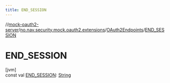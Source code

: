 ```yaml
---
title: END_SESSION
---
```

//[mock-oauth2-server](../../../index.html)/[no.nav.security.mock.oauth2.extensions](../index.html)/[OAuth2Endpoints](index.html)/[END_SESSION](-e-n-d_-s-e-s-s-i-o-n.html)



# END_SESSION



[jvm]\
const val [END_SESSION](-e-n-d_-s-e-s-s-i-o-n.html): [String](https://kotlinlang.org/api/latest/jvm/stdlib/kotlin/-string/index.html)




